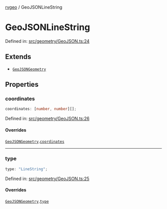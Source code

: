 [rvgeo](../index.md) / GeoJSONLineString

# GeoJSONLineString

Defined in: [src/geometry/GeoJSON.ts:24](https://github.com/pzq123456/RVGeo/blob/e727f6f6e310621d656b74948bed9956ff45a613/src/geometry/GeoJSON.ts#L24)

## Extends

- [`GeoJSONGeometry`](GeoJSONGeometry.md)

## Properties

### coordinates

```ts
coordinates: [number, number][];
```

Defined in: [src/geometry/GeoJSON.ts:26](https://github.com/pzq123456/RVGeo/blob/e727f6f6e310621d656b74948bed9956ff45a613/src/geometry/GeoJSON.ts#L26)

#### Overrides

[`GeoJSONGeometry`](GeoJSONGeometry.md).[`coordinates`](GeoJSONGeometry.md#coordinates)

***

### type

```ts
type: "LineString";
```

Defined in: [src/geometry/GeoJSON.ts:25](https://github.com/pzq123456/RVGeo/blob/e727f6f6e310621d656b74948bed9956ff45a613/src/geometry/GeoJSON.ts#L25)

#### Overrides

[`GeoJSONGeometry`](GeoJSONGeometry.md).[`type`](GeoJSONGeometry.md#type)
